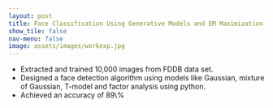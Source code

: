 ```yaml
---
layout: post
title: Face Classification Using Generative Models and EM Maximization (Feb '20)
show_tile: false
nav-menu: false
image: assets/images/workexp.jpg
---
```

<div>
		<ul>
			<li>Extracted and trained 10,000 images from FDDB data set.</li>
			<li>Designed a face detection algorithm using models like Gaussian, mixture of Gaussian, T-model and factor analysis using python.</li>
			<li>Achieved an accuracy of 89\%</li>
		</ul>
</div>